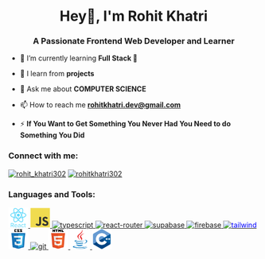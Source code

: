 <h1 align="center">Hey👋, I'm Rohit Khatri</h1>
<h3 align="center">A Passionate Frontend Web Developer and Learner</h3>

- 🔭 I’m currently learning **Full Stack 🚀**

- 🌱 I learn from **projects**

- 💬 Ask me about **COMPUTER SCIENCE**

- 📫 How to reach me **rohitkhatri.dev@gmail.com**

- ⚡ **If You Want to Get Something You Never Had You Need to do Something You Did**

<h3 align="left">Connect with me:</h3>
<p align="left">
<a href="https://twitter.com/rohit_khatri302" target="blank"><img align="center" src="https://raw.githubusercontent.com/rahuldkjain/github-profile-readme-generator/master/src/images/icons/Social/twitter.svg" alt="rohit_khatri302" height="30" width="40" /></a>
<a href="https://linkedin.com/in/rohitkhatri302" target="blank"><img align="center" src="https://raw.githubusercontent.com/rahuldkjain/github-profile-readme-generator/master/src/images/icons/Social/linked-in-alt.svg" alt="rohitkhatri302" height="30" width="40" /></a>
</p>

<h3 align="left">Languages and Tools:</h3>
<p align="left"> <a href="https://reactjs.org/" target="_blank" rel="noreferrer"> <img src="https://raw.githubusercontent.com/devicons/devicon/master/icons/react/react-original-wordmark.svg" alt="react" width="40" height="40"/> </a><a href="https://developer.mozilla.org/en-US/docs/Web/JavaScript" target="_blank" rel="noreferrer"> <img src="https://raw.githubusercontent.com/devicons/devicon/master/icons/javascript/javascript-original.svg" alt="javascript" width="40" height="40"/> </a> <a href="https://www.typescriptlang.org/" target="_blank" rel="noreferrer"> <img src="https://cdn.worldvectorlogo.com/logos/typescript.svg" alt="typescript" width="40" height="40"/> </a> <a href="https://reactrouter.com/" target="_blank" rel="noreferrer"> <img src="https://ultimatecourses.com/assets/category/react-router-9c0bb349a7ca8d699e4dcd1ebcdd21dda7198447dfcef928f9cbb0748e1f0ad5.svg" alt="react-router" width="40" height="40"/> </a> <a href="https://supabase.com/" target="_blank" rel="noreferrer"> <img src="https://imgs.search.brave.com/QO6OrWW25wIkTrT5Kg39JtjGAkLo9UhndXy7uv7i26c/rs:fit:860:0:0:0/g:ce/aHR0cHM6Ly9jb21w/YW5pZXNsb2dvLmNv/bS9pbWcvb3JpZy9z/dXBhYmFzZV9CSUcu/RC05NGY3Y2ZhZi5w/bmc_dD0xNzIwMjQ0/NDk0" alt="supabase" width="120" height="40"/> </a> <a href="https://firebase.google.com/" target="_blank" rel="noreferrer"> <img src="https://imgs.search.brave.com/SV6I_lM6UksSRaNkkDmYKaIQYlsrJXIDGzylKJNH2ZE/rs:fit:500:0:0:0/g:ce/aHR0cHM6Ly91cGxv/YWQud2lraW1lZGlh/Lm9yZy93aWtpcGVk/aWEvY29tbW9ucy9j/L2NmL0ZpcmViYXNl/X2ljb24uc3Zn" alt="firebase" width="40" height="40"/> </a> <a href="https://tailwindcss.com" target="_blank" rel="noreferrer"> <img src="https://encrypted-tbn0.gstatic.com/images?q=tbn:ANd9GcQc3xf37rjnZ9sIa3bEDeoA6mTQbYE0erHQ3A&s" alt="tailwind" width="40" height="30" style="color:blue;"/> </a> <a href="https://www.w3schools.com/css/" target="_blank" rel="noreferrer"> <img src="https://raw.githubusercontent.com/devicons/devicon/master/icons/css3/css3-original-wordmark.svg" alt="css3" width="40" height="40"/> </a>  <a href="https://git-scm.com/" target="_blank" rel="noreferrer"> <img src="https://www.vectorlogo.zone/logos/git-scm/git-scm-icon.svg" alt="git" width="40" height="40"/> </a> <a href="https://www.w3.org/html/" target="_blank" rel="noreferrer"> <img src="https://raw.githubusercontent.com/devicons/devicon/master/icons/html5/html5-original-wordmark.svg" alt="html5" width="40" height="40"/> </a> <a href="https://www.java.com" target="_blank" rel="noreferrer"> <img src="https://raw.githubusercontent.com/devicons/devicon/master/icons/java/java-original.svg" alt="java" width="40" height="40"/> </a><a href="https://www.w3schools.com/cpp/" target="_blank" rel="noreferrer"> <img src="https://raw.githubusercontent.com/devicons/devicon/master/icons/cplusplus/cplusplus-original.svg" alt="cplusplus" width="40" height="40"/> </a>  </p>
